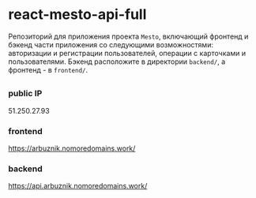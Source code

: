 # react-mesto-api-full
Репозиторий для приложения проекта `Mesto`, включающий фронтенд и бэкенд части приложения со следующими возможностями: авторизации и регистрации пользователей, операции с карточками и пользователями. Бэкенд расположите в директории `backend/`, а фронтенд - в `frontend/`. 
  
## 

### public IP
51.250.27.93

### frontend
https://arbuznik.nomoredomains.work/

### backend
https://api.arbuznik.nomoredomains.work/